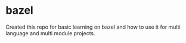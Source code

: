 # bazel
Created this repo for basic learning on bazel and how to use it for multi language and multi module projects.
